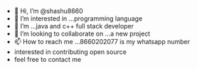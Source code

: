 - 👋 Hi, I’m @shashu8660
- 👀 I’m interested in ...programming language
- 🌱 I’m ...java and c++ full stack developer
- 💞️ I’m looking to collaborate on ...a new project 
- 📫 How to reach me ...8660202077 is my whatsapp number
- interested in contributing open source
- feel free to contact me 

<!---
shashu8660/shashu8660 is a ✨ special ✨ repository because its `README.md` (this file) appears on your GitHub profile.
You can click the Preview link to take a look at your changes.
--->
